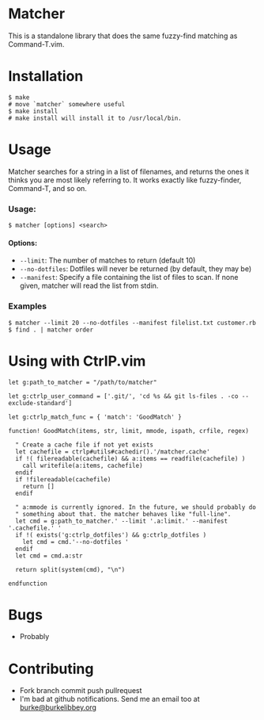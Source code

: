 # Matcher

This is a standalone library that does the same fuzzy-find matching as Command-T.vim.

# Installation

```shell
$ make
# move `matcher` somewhere useful
$ make install
# make install will install it to /usr/local/bin.
```

# Usage

Matcher searches for a string in a list of filenames, and returns the
ones it thinks you are most likely referring to. It works exactly like
fuzzy-finder, Command-T, and so on.

### Usage:

```shell
$ matcher [options] <search>
```

#### Options:

* `--limit`: The number of matches to return (default 10)
* `--no-dotfiles`: Dotfiles will never be returned (by default, they may
  be)
* `--manifest`: Specify a file containing the list of files to scan. If
  none given, matcher will read the list from stdin.

### Examples

```shell
$ matcher --limit 20 --no-dotfiles --manifest filelist.txt customer.rb
$ find . | matcher order
```

# Using with CtrlP.vim

```viml
let g:path_to_matcher = "/path/to/matcher"

let g:ctrlp_user_command = ['.git/', 'cd %s && git ls-files . -co --exclude-standard']

let g:ctrlp_match_func = { 'match': 'GoodMatch' }

function! GoodMatch(items, str, limit, mmode, ispath, crfile, regex)

  " Create a cache file if not yet exists
  let cachefile = ctrlp#utils#cachedir().'/matcher.cache'
  if !( filereadable(cachefile) && a:items == readfile(cachefile) )
    call writefile(a:items, cachefile)
  endif
  if !filereadable(cachefile)
    return []
  endif

  " a:mmode is currently ignored. In the future, we should probably do
  " something about that. the matcher behaves like "full-line".
  let cmd = g:path_to_matcher.' --limit '.a:limit.' --manifest '.cachefile.' '
  if !( exists('g:ctrlp_dotfiles') && g:ctrlp_dotfiles )
    let cmd = cmd.'--no-dotfiles '
  endif
  let cmd = cmd.a:str

  return split(system(cmd), "\n")

endfunction
```


# Bugs

* Probably

# Contributing

* Fork branch commit push pullrequest
* I'm bad at github notifications. Send me an email too at burke@burkelibbey.org
